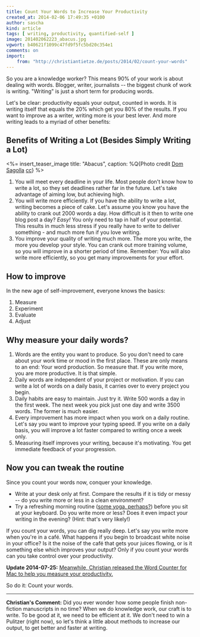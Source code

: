 ```yaml
---
title: Count Your Words to Increase Your Productivity
created_at: 2014-02-06 17:49:35 +0100
author: sascha
kind: article
tags: [ writing, productivity, quantified-self ]
image: 201402062223_abacus.jpg
vgwort: b40621f1099c47fd9f5fc5bd20c354e1
comments: on
import:
    from: "http://christiantietze.de/posts/2014/02/count-your-words"
---
```


<!-- VG Wort Zählmarke von Sascha -->

So you are a knowledge worker? This means 90% of your work is about dealing with words. Blogger, writer, journalists -- the biggest chunk of work is writing. "Writing" is just a short term for producing words.

Let's be clear: productivity equals your output, counted in words. It is writing itself that equals the 20% which get you 80% of the results. If you want to improve as a writer, writing more is your best lever. And more writing leads to a myriad of other benefits:

## Benefits of Writing a Lot (Besides Simply Writing a Lot)

<%= insert_teaser_image title: "Abacus", caption: %Q{Photo credit <a href="http://www.flickr.com/photos/44124416424@N01/3287389250/">Dom Sagolla</a> <a href="http://creativecommons.org/licenses/by-nc-nd/2.0/">cc</a>} %>

1. You will meet every deadline in your life. Most people don't know how to write a lot, so they set deadlines rather far in the future. Let's take advantage of aiming low, but achieving high.
2. You will write more efficiently. If you have the ability to write a lot, writing becomes a piece of cake. Let's assume you know you have the ability to crank out 2000 words a day. How difficult is it then to write one blog post a day? *Easy!* You only need to tap in half of your potential. This results in much less stress if you really have to write to deliver something - and much more fun if you love writing.
3. You improve your quality of writing much more. The more you write, the more you develop your style. You can crank out more training volume, so you will improve in a shorter period of time. Remember: You will also write more efficiently, so you get many improvements for your effort.

## How to improve

In the new age of self-improvement, everyone knows the basics:

1. Measure
2. Experiment
3. Evaluate
4. Adjust

## Why measure your daily words?

1. Words are the entity you want to produce. So you don't need to care about your work time or mood in the first place. These are only means to an end: Your word production. So measure that. If you write more, you are more productive. It is that simple.
2. Daily words are independent of your project or motivation. If you can write a lot of words on a daily basis, it carries over to every project you begin.
3. Daily habits are easy to maintain. Just try it. Write 500 words a day in the first week. The next week you pick just one day and write 3500 words. The former is much easier.
4. Every improvement has more impact when you work on a daily routine. Let's say you want to improve your typing speed. If you write on a daily basis, you will improve a lot faster compared to writing once a week only.
5. Measuring itself improves your writing, because it's motivating. You get immediate feedback of your progression.

## Now you can tweak the routine

Since you count your words now, conquer your knowledge.

* Write at your desk only at first. Compare the results if it is tidy or messy -- do you write more or less in a clean environment?
* Try a refreshing morning routine ([some yoga, perhaps?][sungr]) before you sit at your keyboard. Do you write more or less? Does it even impact your writing in the evening? (Hint: that's very likely!)

If you count your words, you can dig really deep. Let's say you write more when you're in a café. What happens if you begin to broadcast white noise in your office? Is it the noise of the café that gets your juices flowing, or is it something else which improves your output? Only if you count your words can you take control over your productivity.

**Update 2014-07-25:** <ins>Meanwhile, Christian released the <a href="http://wordcounterapp.com">Word Counter</a> for Mac to help you measure your productivity.</ins>

So do it: Count your words.

---

**Christian's Comment:** Did you ever wonder how some people finish non-fiction manuscripts in no time? When we do knowledge work, our craft is to write.  To be good at it, we need to be efficient at it.  We don't need to win a Pulitzer (right now), so let's think a little about methods to increase our output, to get better and faster at writing. 

[sungr]: http://www.youtube.com/watch?v=VXTpTRuPiPQ